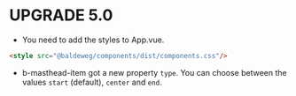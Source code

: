 # UPGRADE 5.0

- You need to add the styles to App.vue.

```html
<style src="@baldeweg/components/dist/components.css"/>
```

- b-masthead-item got a new property `type`. You can choose between the values `start` (default), `center` and `end`.
